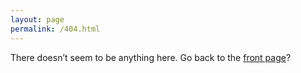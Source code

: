```yaml
---
layout: page
permalink: /404.html
---
```


There doesn&rsquo;t seem to be anything here. Go back to the [front page][Home]?

[Home]: https://www.joecridge.me
